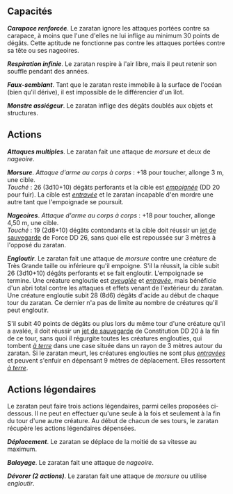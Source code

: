 ## Capacités
_**Carapace renforcée**_. Le zaratan ignore les attaques portées contre sa carapace, à moins que l'une d'elles ne lui inflige au minimum 30 points de dégâts. Cette aptitude ne fonctionne pas contre les attaques portées contre sa tête ou ses nageoires.

_**Respiration infinie**_. Le zaratan respire à l'air libre, mais il peut retenir son souffle pendant des années.

_**Faux-semblant**_. Tant que le zaratan reste immobile à la surface de l'océan (bien qu'il dérive), il est impossible de le différencier d'un îlot.

_**Monstre assiégeur**_. Le zaratan inflige des dégâts doublés aux objets et structures.

## Actions
_**Attaques multiples**_. Le zaratan fait une attaque de _morsure_ et deux de _nageoire_.

_**Morsure**_. _Attaque d'arme au corps à corps_ : +18 pour toucher, allonge 3 m, une cible.  
_Touché_ : 26 (3d10+10) dégâts perforants et la cible est [_empoignée_](/gerer-la-sante-du-personnage/#empoigne) (DD 20 pour fuir). La cible est [_entravée_](/gerer-la-sante-du-personnage/#entrave) et le zaratan incapable d'en mordre une autre tant que l'empoignade se poursuit.

_**Nageoires**_. _Attaque d'arme au corps à corps_ : +18 pour toucher, allonge 4,50 m, une cible.  
_Touché_ : 19 (2d8+10) dégâts contondants et la cible doit réussir un [jet de sauvegarde](/utiliser-les-caracteristiques/#jets-de-sauvegarde) de Force DD 26, sans quoi elle est repoussée sur 3 mètres à l'opposé du zaratan.

_**Engloutir**_. Le zaratan fait une attaque de _morsure_ contre une créature de Très Grande taille ou inférieure qu'il empoigne. S'il la réussit, la cible subit 26 (3d10+10) dégâts perforants et se fait engloutir. L'empoignade se termine. Une créature engloutie est [_aveuglée_](/gerer-la-sante-du-personnage/#aveugle) et [_entravée_](/gerer-la-sante-du-personnage/#entrave), mais bénéficie d'un abri total contre les attaques et effets venant de l'extérieur du zaratan. Une créature engloutie subit 28 (8d6) dégâts d'acide au début de chaque tour du zaratan. Ce dernier n'a pas de limite au nombre de créatures qu'il peut engloutir.

S'il subit 40 points de dégâts ou plus lors du même tour d'une créature qu'il a avalée, il doit réussir un [jet de sauvegarde](/utiliser-les-caracteristiques/#jets-de-sauvegarde) de Constitution DD 20 à la fin de ce tour, sans quoi il régurgite toutes les créatures englouties, qui tombent [_à terre_](/gerer-la-sante-du-personnage/#a-terre) dans une case située dans un rayon de 3 mètres autour du zaratan. Si le zaratan meurt, les créatures englouties ne sont plus [_entravées_](/gerer-la-sante-du-personnage/#entrave) et peuvent s'enfuir en dépensant 9 mètres de déplacement. Elles ressortent [_à terre_](/gerer-la-sante-du-personnage/#a-terre).

## Actions légendaires
Le zaratan peut faire trois actions légendaires, parmi celles proposées ci-dessous. Il ne peut en effectuer qu'une seule à la fois et seulement à la fin du tour d'une autre créature. Au début de chacun de ses tours, le zaratan récupère les actions légendaires dépensées.

_**Déplacement**_. Le zaratan se déplace de la moitié de sa vitesse au maximum.

_**Balayage**_. Le zaratan fait une attaque de _nageoire_.

_**Dévorer (2 actions)**_. Le zaratan fait une attaque de _morsure_ ou utilise _engloutir_.
